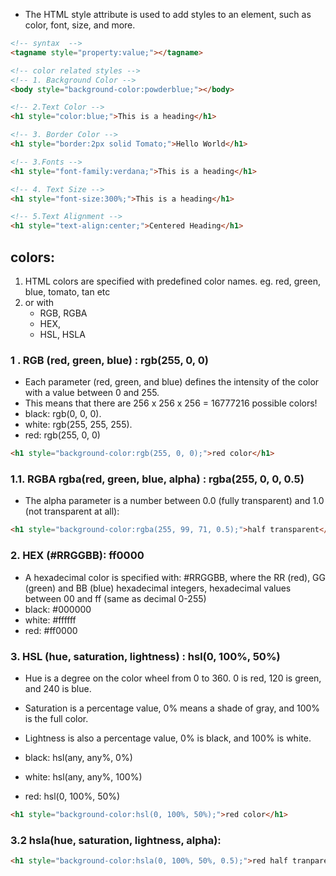- The HTML style attribute is used to add styles to an element, such as color, font, size, and more.

```html
<!-- syntax  -->
<tagname style="property:value;"></tagname>

<!-- color related styles -->
<!-- 1. Background Color -->
<body style="background-color:powderblue;"></body>

<!-- 2.Text Color -->
<h1 style="color:blue;">This is a heading</h1>

<!-- 3. Border Color -->
<h1 style="border:2px solid Tomato;">Hello World</h1>

<!-- 3.Fonts -->
<h1 style="font-family:verdana;">This is a heading</h1>

<!-- 4. Text Size -->
<h1 style="font-size:300%;">This is a heading</h1>

<!-- 5.Text Alignment -->
<h1 style="text-align:center;">Centered Heading</h1>
```

## colors:

1. HTML colors are specified with predefined color names. eg. red, green, blue, tomato, tan etc
2. or with
   - RGB, RGBA
   - HEX,
   - HSL, HSLA

### 1 . RGB (red, green, blue) : rgb(255, 0, 0)

- Each parameter (red, green, and blue) defines the intensity of the color with a value between 0 and 255.
- This means that there are 256 x 256 x 256 = 16777216 possible colors!
- black: rgb(0, 0, 0).
- white: rgb(255, 255, 255).
- red: rgb(255, 0, 0)

```html
<h1 style="background-color:rgb(255, 0, 0);">red color</h1>
```

### 1.1. RGBA rgba(red, green, blue, alpha) : rgba(255, 0, 0, 0.5)

- The alpha parameter is a number between 0.0 (fully transparent) and 1.0 (not transparent at all):

```html
<h1 style="background-color:rgba(255, 99, 71, 0.5);">half transparent</h1>
```

### 2. HEX (#RRGGBB): ff0000

- A hexadecimal color is specified with: #RRGGBB, where the RR (red), GG (green) and BB (blue) hexadecimal integers, hexadecimal values between 00 and ff (same as decimal 0-255)
- black: #000000
- white: #ffffff
- red: #ff0000

### 3. HSL (hue, saturation, lightness) : hsl(0, 100%, 50%)

- Hue is a degree on the color wheel from 0 to 360. 0 is red, 120 is green, and 240 is blue.
- Saturation is a percentage value, 0% means a shade of gray, and 100% is the full color.
- Lightness is also a percentage value, 0% is black, and 100% is white.

- black: hsl(any, any%, 0%)
- white: hsl(any, any%, 100%)
- red: hsl(0, 100%, 50%)

```html
<h1 style="background-color:hsl(0, 100%, 50%);">red color</h1>
```

### 3.2 hsla(hue, saturation, lightness, alpha):

```html
<h1 style="background-color:hsla(0, 100%, 50%, 0.5);">red half tranparent</h1>
```

